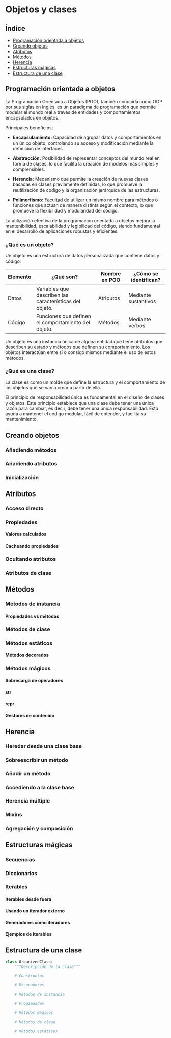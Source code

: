 # Objetos y clases

## Índice
- [Programación orientada a objetos](#programación-orientada-a-objetos)
- [Creando objetos](creando-objetos)
- [Atributos](#atributos)
- [Métodos](#métodos)
- [Herencia](#herencia)
- [Estructuras mágicas](#estructuras-mágicas)
- [Estructura de una clase](#estructura-de-una-clase)

## Programación orientada a objetos
La Programación Orientada a Objetos (POO), también conocida como OOP por sus siglas en inglés, es un paradigma de programación que permite modelar el mundo real a través de entidades y comportamientos encapsulados en objetos.

Principales beneficios:
- **Encapsulamiento:** Capacidad de agrupar datos y comportamientos en un único objeto, controlando su acceso y modificación mediante la definición de interfaces.

- **Abstracción:** Posibilidad de representar conceptos del mundo real en forma de clases, lo que facilita la creación de modelos más simples y comprensibles.

- **Herencia:** Mecanismo que permite la creación de nuevas clases basadas en clases previamente definidas, lo que promueve la reutilización de código y la organización jerárquica de las estructuras.

- **Polimorfismo:** Facultad de utilizar un mismo nombre para métodos o funciones que actúan de manera distinta según el contexto, lo que promueve la flexibilidad y modularidad del código.

La utilización efectiva de la programación orientada a objetos mejora la mantenibilidad, escalabilidad y legibilidad del código, siendo fundamental en el desarrollo de aplicaciones robustas y eficientes.

### ¿Qué es un objeto?
Un objeto es una estructura de datos personalizada que contiene datos y código:

| Elemento | ¿Qué son? | Nombre en POO | ¿Cómo se identifican? |
|----------|------------|---------------|-----------------------|
| Datos    | Variables que describen las características del objeto. | Atributos | Mediante sustantivos |
| Código   | Funciones que definen el comportamiento del objeto. | Métodos | Mediante verbos |

Un objeto es una instancia única de alguna entidad que tiene atributos que describen su estado y métodos que definen su comportamiento. Los objetos interactúan entre sí o consigo mismos mediante el uso de estos métodos.

### ¿Qué es una clase?
La clase es como un molde que define la estructura y el comportamiento de los objetos que se van a crear a partir de ella.

El principio de responsabilidad única es fundamental en el diseño de clases y objetos. Este principio establece que una clase debe tener una única razón para cambiar, es decir, debe tener una única responsabilidad. Esto ayuda a mantener el código modular, fácil de entender, y facilita su mantenimiento.

## Creando objetos
### Añadiendo métodos
### Añadiendo atributos
### Inicialización
## Atributos
### Acceso directo
### Propiedades
#### Valores calculados
#### Cacheando propiedades
### Ocultando atributos
### Atributos de clase
## Métodos
### Métodos de instancia
#### Propiedades vs métodos
### Métodos de clase
### Métodos estáticos
#### Métodos decorados
### Métodos mágicos
#### Sobrecarga de operadores
#### __str__
#### __repr__
#### Gestores de contenido
## Herencia
### Heredar desde una clase base
### Sobreescribir un método
### Añadir un método
### Accediendo a la clase base
### Herencia múltiple
### Mixins
### Agregación y composición
## Estructuras mágicas
### Secuencias
### Diccionarios
### Iterables
#### Iterables desde fuera
#### Usando un iterador externo
#### Generadores como iteradores
#### Ejemplos de iterables
## Estructura de una clase
```python
class OrganizedClass:
    """Descripción de la clase"""

    # Constructor

    # Decoradores

    # Métodos de instancia

    # Propiedades

    # Métodos mágicos

    # Métodos de clase

    # Métodos estáticos

```
